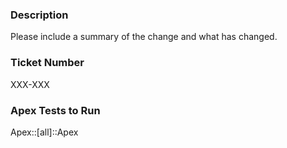 ### Description

Please include a summary of the change and what has changed.

### Ticket Number

XXX-XXX

### Apex Tests to Run

Apex::[all]::Apex